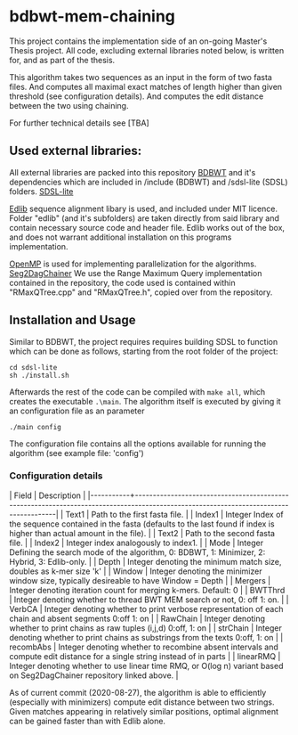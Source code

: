 # bdbwt-mem-chaining
This project contains the implementation side of an on-going Master's Thesis project. All code, excluding external libraries noted below, is written for, and as part of the thesis.

This algorithm takes two sequences as an input in the form of two fasta files. And computes all maximal exact matches of length higher than given threshold (see configuration details). And computes the edit distance between the two using chaining.

For further technical details see [TBA]
## Used external libraries:
All external libraries are packed into this repository
[BDBWT](https://github.com/algbio/bdbwt) and it's dependencies which are included in /include (BDBWT) and /sdsl-lite (SDSL) folders.
[SDSL-lite](https://github.com/simongog/sdsl-lite)

[Edlib](https://github.com/Martinsos/edlib) sequence alignment libary is used, and included under MIT licence. Folder "edlib" (and it's subfolders) are taken directly from said library and contain necessary source code and header file. Edlib works out of the box, and does not warrant additional  installation on this programs implementation.

[OpenMP](https://www.openmp.org//) is used for implementing parallelization for the algorithms.
[Seg2DagChainer](https://github.com/Anna-Kuosmanen/Seq2DagChainer/) We use the Range Maximum Query implementation contained in the repository, the code used is contained within "RMaxQTree.cpp" and "RMaxQTree.h", copied over from the repository.

## Installation and Usage
Similar to BDBWT, the project requires requires building SDSL to function which can be done as follows, starting from the root folder of the project:
```
cd sdsl-lite
sh ./install.sh
```
Afterwards the rest of the code can be compiled with `make all`, which creates the executable `.\main`. The algorithm itself is executed by giving it an configuration file as an parameter
```
./main config
```
The configuration file contains all the options available for running the algorithm (see example file: 'config')
### Configuration details
| Field     | Description                                                                                                                          |
|-----------+--------------------------------------------------------------------------------------------------------------------------------------|
| Text1     | Path to the first fasta file.                                                                                                        |
| Index1    | Integer Index of the sequence contained in the fasta (defaults to the last found if index is higher than actual amount in the file). |
| Text2     | Path to the second fasta file.                                                                                                       |
| Index2    | Integer index analogously to index1.                                                                                                 |
| Mode      | Integer Defining the search mode of the algorithm, 0: BDBWT, 1: Minimizer, 2: Hybrid, 3: Edlib-only.                                 |
| Depth     | Integer denoting the minimum match size, doubles as k-mer size 'k'                                                                   |
| Window    | Integer denoting the minimizer window size, typically desireable to have Window = Depth                                              |
| Mergers   | Integer denoting iteration count for merging k-mers. Default: 0                                                                      |
| BWTThrd   | Integer denoting whether to thread BWT MEM search or not, 0: off 1: on.                                                              |
| VerbCA    | Integer denoting whether to print verbose representation of each chain and absent segments 0:off 1: on                               |
| RawChain  | Integer denoting whether to print chains as raw tuples (i,j,d) 0:off, 1: on                                                          |
| strChain  | Integer denoting whether to print chains as substrings from the texts 0:off, 1: on                                                   |
| recombAbs | Integer denoting whether to recombine absent intervals and compute edit distance for a single string instead of in parts             |
| linearRMQ | Integer denoting whether to use linear time RMQ, or O(log n) variant based on Seg2DagChainer repository linked above.                |


As of current commit (2020-08-27), the algorithm is able to efficiently (especially with minimizers) compute edit distance between two strings. Given matches appearing in relatively similar positions, optimal alignment can be gained faster than with Edlib alone.
